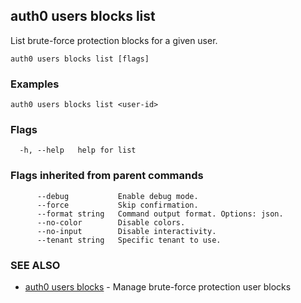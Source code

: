 ## auth0 users blocks list

List brute-force protection blocks for a given user.

```
auth0 users blocks list [flags]
```

### Examples

```
auth0 users blocks list <user-id>
```

### Flags

```
  -h, --help   help for list
```

### Flags inherited from parent commands

```
      --debug           Enable debug mode.
      --force           Skip confirmation.
      --format string   Command output format. Options: json.
      --no-color        Disable colors.
      --no-input        Disable interactivity.
      --tenant string   Specific tenant to use.
```

### SEE ALSO

* [auth0 users blocks](auth0_users_blocks.md)	 - Manage brute-force protection user blocks
